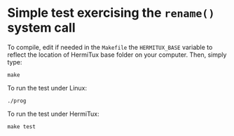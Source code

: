 # Simple test exercising the `rename()` system call

To compile, edit if needed in the `Makefile` the `HERMITUX_BASE` variable to
reflect the location of HermiTux base folder on your computer. Then, simply
type:

```
make
```

To run the test under Linux:
```
./prog
```

To run the test under HermiTux:
```
make test
```
